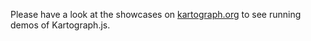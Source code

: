 Please have a look at the showcases on [kartograph.org](https://github.com/kartograph/kartograph.org/tree/master/showcase) to see running demos of Kartograph.js.
